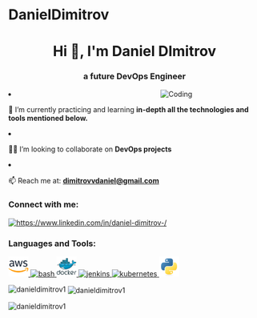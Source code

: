 # DanielDimitrov
<h1 align="center">Hi 👋, I'm Daniel DImitrov</h1>
<h3 align="center">a future DevOps Engineer</h3>
<img align="right" alt="Coding" width="200" src="https://cdn.educba.com/academy/wp-content/uploads/2019/11/DevOps-Engineer.jpg"
 
- 🌱 I’m currently practicing and learning **in-depth all the technologies and tools mentioned below.**

- 👨‍💻 I’m looking to collaborate on **DevOps projects**

- 📫 Reach me at: **dimitrovvdaniel@gmail.com**

<h3 align="left">Connect with me:</h3>
<p align="left">
<a href="https://linkedin.com/in/https://www.linkedin.com/in/daniel-dimitrov-/" target="blank"><img align="center" src="https://raw.githubusercontent.com/rahuldkjain/github-profile-readme-generator/master/src/images/icons/Social/linked-in-alt.svg" alt="https://www.linkedin.com/in/daniel-dimitrov-/" height="30" width="40" /></a>
</p>

<h3 align="left">Languages and Tools:</h3>
<p align="left"> <a href="https://aws.amazon.com" target="_blank" rel="noreferrer"> <img src="https://raw.githubusercontent.com/devicons/devicon/master/icons/amazonwebservices/amazonwebservices-original-wordmark.svg" alt="aws" width="40" height="40"/> </a> <a href="https://www.gnu.org/software/bash/" target="_blank" rel="noreferrer"> <img src="https://www.vectorlogo.zone/logos/gnu_bash/gnu_bash-icon.svg" alt="bash" width="40" height="40"/> </a> <a href="https://www.docker.com/" target="_blank" rel="noreferrer"> <img src="https://raw.githubusercontent.com/devicons/devicon/master/icons/docker/docker-original-wordmark.svg" alt="docker" width="40" height="40"/> </a> <a href="https://www.jenkins.io" target="_blank" rel="noreferrer"> <img src="https://www.vectorlogo.zone/logos/jenkins/jenkins-icon.svg" alt="jenkins" width="40" height="40"/> </a> <a href="https://kubernetes.io" target="_blank" rel="noreferrer"> <img src="https://www.vectorlogo.zone/logos/kubernetes/kubernetes-icon.svg" alt="kubernetes" width="40" height="40"/> </a> <a href="https://www.python.org" target="_blank" rel="noreferrer"> <img src="https://raw.githubusercontent.com/devicons/devicon/master/icons/python/python-original.svg" alt="python" width="40" height="40"/> </a> </p>

<p><img align="left" src="https://github-readme-stats.vercel.app/api/top-langs?username=danieldimitrov1&show_icons=true&locale=en&layout=compact" alt="danieldimitrov1" /></p>

<p>&nbsp;<img align="center" src="https://github-readme-stats.vercel.app/api?username=danieldimitrov1&show_icons=true&locale=en" alt="danieldimitrov1" /></p>

<p><img align="center" src="https://github-readme-streak-stats.herokuapp.com/?user=danieldimitrov1&" alt="danieldimitrov1" /></p>
